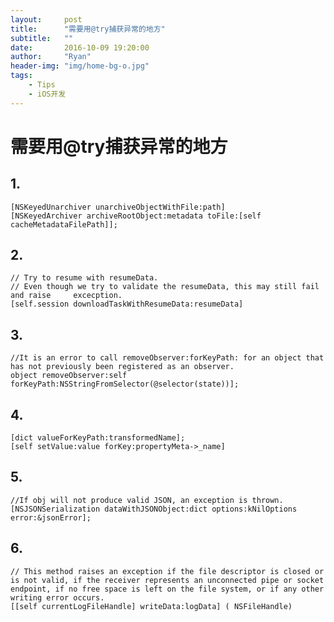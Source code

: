 ```yaml
---
layout:     post
title:      "需要用@try捕获异常的地方"
subtitle:   ""
date:       2016-10-09 19:20:00
author:     "Ryan"
header-img: "img/home-bg-o.jpg"
tags:
    - Tips
    - iOS开发
---
```


# 需要用@try捕获异常的地方

## 	1.

	[NSKeyedUnarchiver unarchiveObjectWithFile:path]
    [NSKeyedArchiver archiveRootObject:metadata toFile:[self cacheMetadataFilePath]];
      	
      	
##  2.

	// Try to resume with resumeData.
	// Even though we try to validate the resumeData, this may still fail and raise 	excecption.
	[self.session downloadTaskWithResumeData:resumeData]
	
	
##		3.

	//It is an error to call removeObserver:forKeyPath: for an object that has not previously been registered as an observer.
	object removeObserver:self forKeyPath:NSStringFromSelector(@selector(state))];
	
	
##		4.

	[dict valueForKeyPath:transformedName];
	[self setValue:value forKey:propertyMeta->_name]
		
  	 	
##		5.

	//If obj will not produce valid JSON, an exception is thrown.
	[NSJSONSerialization dataWithJSONObject:dict options:kNilOptions error:&jsonError];
	
 
##		6.

	// This method raises an exception if the file descriptor is closed or is not valid, if the receiver represents an unconnected pipe or socket endpoint, if no free space is left on the file system, or if any other writing error occurs.
	[[self currentLogFileHandle] writeData:logData] ( NSFileHandle)
	
	